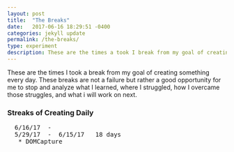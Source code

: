 ```yaml
---
layout: post
title:  "The Breaks"
date:   2017-06-16 18:29:51 -0400
categories: jekyll update
permalink: /the-breaks/
type: experiment
description: These are the times a took I break from my goal of creating something everyday
---
```

These are the times I took a break from my goal of creating something every day. 
These breaks are not a failure but rather a good opportunity for me to stop and analyze
what I learned, where I struggled, how I overcame those struggles, and what i will
work on next. 

### Streaks of Creating Daily

<pre>
  6/16/17  -  
  5/29/17  -  6/15/17   18 days
   * DOMCapture
</pre>
